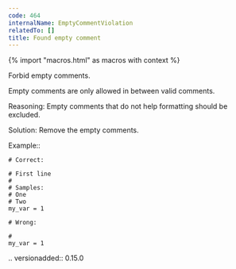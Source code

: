 ```yaml
---
code: 464
internalName: EmptyCommentViolation
relatedTo: []
title: Found empty comment
---
```


{% import "macros.html" as macros with context %}

Forbid empty comments.

Empty comments are only allowed in between valid comments.

Reasoning: Empty comments that do not help formatting should be
excluded.

Solution: Remove the empty comments.

Example::

    # Correct:
    
    # First line
    #
    # Samples:
    # One
    # Two
    my_var = 1
    
    # Wrong:
    
    #
    my_var = 1

.. versionadded:: 0.15.0